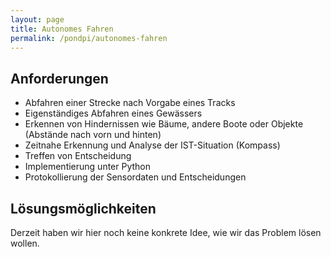 ```yaml
---
layout: page
title: Autonomes Fahren
permalink: /pondpi/autonomes-fahren
---
```


## Anforderungen

* Abfahren einer Strecke nach Vorgabe eines Tracks
* Eigenständiges Abfahren eines Gewässers
* Erkennen von Hindernissen wie Bäume, andere Boote oder Objekte (Abstände nach vorn und hinten)
* Zeitnahe Erkennung und Analyse der IST-Situation (Kompass)
* Treffen von Entscheidung
* Implementierung unter Python
* Protokollierung der Sensordaten und Entscheidungen

## Lösungsmöglichkeiten

Derzeit haben wir hier noch keine konkrete Idee, wie wir das Problem lösen wollen.